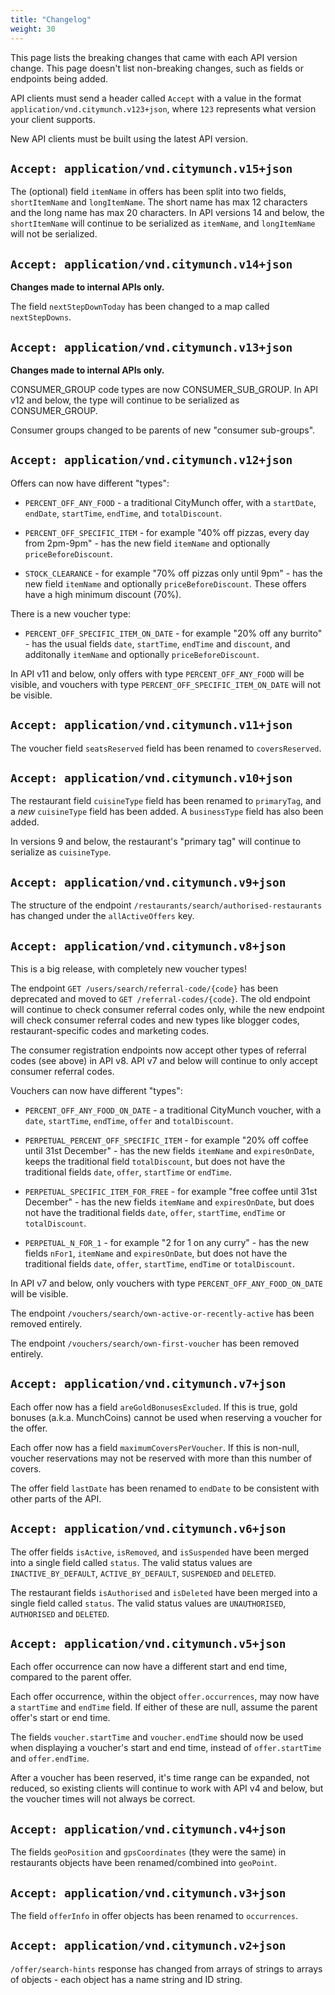 ```yaml
---
title: "Changelog"
weight: 30
---
```


This page lists the breaking changes that came with each API version change.
This page doesn't list non-breaking changes, such as fields or endpoints being added.

API clients must send a header called `Accept` with a value in the format `application/vnd.citymunch.v123+json`,
where `123` represents what version your client supports.

New API clients must be built using the latest API version.

<!-- When documenting a new version, remember to update the latest version number in `documentation.md`. -->

## `Accept: application/vnd.citymunch.v15+json`

The (optional) field `itemName` in offers has been split into two fields, `shortItemName` and `longItemName`.
The short name has max 12 characters and the long name has max 20 characters.
In API versions 14 and below, the `shortItemName` will continue to be serialized as `itemName`, and `longItemName`
will not be serialized.

## `Accept: application/vnd.citymunch.v14+json`

**Changes made to internal APIs only.**

The field `nextStepDownToday` has been changed to a map called `nextStepDowns`.

## `Accept: application/vnd.citymunch.v13+json`

**Changes made to internal APIs only.**

CONSUMER_GROUP code types are now CONSUMER_SUB_GROUP. In API v12 and below, the type will continue to be serialized as CONSUMER_GROUP.

Consumer groups changed to be parents of new "consumer sub-groups".

## `Accept: application/vnd.citymunch.v12+json`

Offers can now have different "types":

* `PERCENT_OFF_ANY_FOOD` - a traditional CityMunch offer, with a `startDate`, `endDate`, `startTime`,
    `endTime`, and `totalDiscount`.

* `PERCENT_OFF_SPECIFIC_ITEM` - for example "40% off pizzas, every day from 2pm-9pm" - has the
    new field `itemName` and optionally `priceBeforeDiscount`.

* `STOCK_CLEARANCE` - for example "70% off pizzas only until 9pm" - has the
    new field `itemName` and optionally `priceBeforeDiscount`. These offers have a high minimum
    discount (70%).

There is a new voucher type:

* `PERCENT_OFF_SPECIFIC_ITEM_ON_DATE` - for example "20% off any burrito" - has the usual fields
    `date`, `startTime`, `endTime` and `discount`, and additonally `itemName` and optionally
    `priceBeforeDiscount`.

In API v11 and below, only offers with type `PERCENT_OFF_ANY_FOOD` will be visible, and vouchers
with type `PERCENT_OFF_SPECIFIC_ITEM_ON_DATE` will not be visible.

## `Accept: application/vnd.citymunch.v11+json`

The voucher field `seatsReserved` field has been renamed to `coversReserved`.

## `Accept: application/vnd.citymunch.v10+json`

The restaurant field `cuisineType` field has been renamed to `primaryTag`, and a *new* `cuisineType`
field has been added. A `businessType` field has also been added.

In versions 9 and below, the restaurant's "primary tag" will continue to serialize as `cuisineType`.

## `Accept: application/vnd.citymunch.v9+json`

The structure of the endpoint `/restaurants/search/authorised-restaurants` has changed under
the `allActiveOffers` key.

## `Accept: application/vnd.citymunch.v8+json`

This is a big release, with completely new voucher types!

The endpoint `GET /users/search/referral-code/{code}` has been deprecated and moved to
`GET /referral-codes/{code}`. The old endpoint will continue to check consumer referral codes only,
while the new endpoint will check consumer referral codes and new types like blogger codes,
restaurant-specific codes and marketing codes.

The consumer registration endpoints now accept other types of referral codes (see above) in API v8.
API v7 and below will continue to only accept consumer referral codes.

Vouchers can now have different "types":

* `PERCENT_OFF_ANY_FOOD_ON_DATE` - a traditional CityMunch voucher, with a `date`, `startTime`,
    `endTime`, `offer` and `totalDiscount`.

* `PERPETUAL_PERCENT_OFF_SPECIFIC_ITEM` - for example "20% off coffee until 31st December" - has the
    new fields `itemName` and `expiresOnDate`, keeps the traditional field `totalDiscount`, but
    does not have the traditional fields `date`, `offer`, `startTime` or `endTime`.

* `PERPETUAL_SPECIFIC_ITEM_FOR_FREE` - for example "free coffee until 31st December" - has the new
    fields `itemName` and `expiresOnDate`, but does not have the traditional fields `date`, `offer`,
    `startTime`, `endTime` or `totalDiscount`.

* `PERPETUAL_N_FOR_1` - for example "2 for 1 on any curry" - has the new fields `nFor1`, `itemName`
    and `expiresOnDate`, but does not have the traditional fields `date`, `offer`, `startTime`,
    `endTime` or `totalDiscount`.

In API v7 and below, only vouchers with type `PERCENT_OFF_ANY_FOOD_ON_DATE` will be visible.

The endpoint `/vouchers/search/own-active-or-recently-active` has been removed entirely.

The endpoint `/vouchers/search/own-first-voucher` has been removed entirely.

## `Accept: application/vnd.citymunch.v7+json`

Each offer now has a field `areGoldBonusesExcluded`. If this is true, gold bonuses (a.k.a. MunchCoins)
cannot be used when reserving a voucher for the offer.

Each offer now has a field `maximumCoversPerVoucher`. If this is non-null, voucher reservations may
not be reserved with more than this number of covers.

The offer field `lastDate` has been renamed to `endDate` to be consistent with other parts of the API.

## `Accept: application/vnd.citymunch.v6+json`

The offer fields `isActive`, `isRemoved`, and `isSuspended` have been merged into a single field
called `status`. The valid status values are `INACTIVE_BY_DEFAULT`, `ACTIVE_BY_DEFAULT`, `SUSPENDED`
and `DELETED`.

The restaurant fields `isAuthorised` and `isDeleted` have been merged into a single field called
`status`. The valid status values are `UNAUTHORISED`, `AUTHORISED` and `DELETED`.

## `Accept: application/vnd.citymunch.v5+json`

Each offer occurrence can now have a different start and end time, compared to the parent offer.

Each offer occurrence, within the object `offer.occurrences`, may now have a `startTime` and
`endTime` field. If either of these are null, assume the parent offer's start or end time.

The fields `voucher.startTime` and `voucher.endTime` should now be used when displaying a voucher's
start and end time, instead of `offer.startTime` and `offer.endTime`.

After a voucher has been reserved, it's time range can be expanded, not reduced, so existing
clients will continue to work with API v4 and below, but the voucher times will not always be
correct.

## `Accept: application/vnd.citymunch.v4+json`

The fields `geoPosition` and `gpsCoordinates` (they were the same) in restaurants objects have been renamed/combined into `geoPoint`.

## `Accept: application/vnd.citymunch.v3+json`

The field `offerInfo` in offer objects has been renamed to `occurrences`.

## `Accept: application/vnd.citymunch.v2+json`

`/offer/search-hints` response has changed from arrays of strings to arrays of objects - each object
has a name string and ID string.
